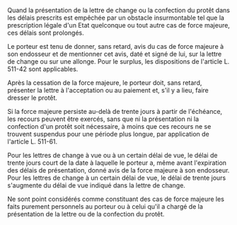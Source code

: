 Quand la présentation de la lettre de change ou la confection du protêt dans les délais prescrits est empêchée par un obstacle insurmontable tel que la prescription légale d'un Etat quelconque ou tout autre cas de force majeure, ces délais sont prolongés.

Le porteur est tenu de donner, sans retard, avis du cas de force majeure à son endosseur et de mentionner cet avis, daté et signé de lui, sur la lettre de change ou sur une allonge. Pour le surplus, les dispositions de l'article L. 511-42 sont applicables.

Après la cessation de la force majeure, le porteur doit, sans retard, présenter la lettre à l'acceptation ou au paiement et, s'il y a lieu, faire dresser le protêt.

Si la force majeure persiste au-delà de trente jours à partir de l'échéance, les recours peuvent être exercés, sans que ni la présentation ni la confection d'un protêt soit nécessaire, à moins que ces recours ne se trouvent suspendus pour une période plus longue, par application de l'article L. 511-61.

Pour les lettres de change à vue ou à un certain délai de vue, le délai de trente jours court de la date à laquelle le porteur a, même avant l'expiration des délais de présentation, donné avis de la force majeure à son endosseur. Pour les lettres de change à un certain délai de vue, le délai de trente jours s'augmente du délai de vue indiqué dans la lettre de change.

Ne sont point considérés comme constituant des cas de force majeure les faits purement personnels au porteur ou à celui qu'il a chargé de la présentation de la lettre ou de la confection du protêt.
